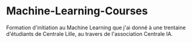 # Machine-Learning-Courses
Formation d'initiation au Machine Learning que j'ai donné à une trentaine d'étudiants de Centrale Lille, au travers de l'association Centrale IA.
